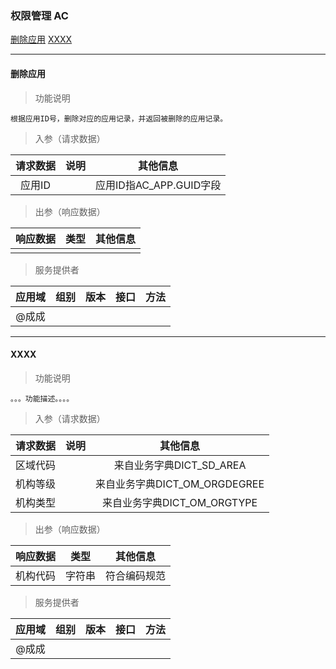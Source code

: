 ### 权限管理 AC

[删除应用](#删除应用 )
[XXXX](#XXXX )


----

#### 删除应用

>功能说明

    根据应用ID号，删除对应的应用记录，并返回被删除的应用记录。

>入参（请求数据）

|请求数据| 说明  | 其他信息 |
| :-: | :-:  | :-:  |
|应用ID||应用ID指AC_APP.GUID字段|

>出参（响应数据）

|响应数据| 类型  | 其他信息 |
| :-: | :-:  | :-:  |
||||

>服务提供者

|应用域| 组别  |版本   |接口   |方法 |
| :-: | :-:  | :-:  | :-:  |:-:  |
|@成成|||||


----

#### XXXX

>功能说明

    。。。功能描述。。。。

>入参（请求数据）

|请求数据| 说明  | 其他信息 |
| :-: | :-:  | :-:  |
|区域代码||来自业务字典DICT_SD_AREA|
|机构等级||来自业务字典DICT_OM_ORGDEGREE|
|机构类型||来自业务字典DICT_OM_ORGTYPE|

>出参（响应数据）

|响应数据| 类型  | 其他信息 |
| :-: | :-:  | :-:  |
|机构代码|字符串|符合编码规范|

>服务提供者

|应用域| 组别  |版本   |接口   |方法 |
| :-: | :-:  | :-:  | :-:  |:-:  |
|@成成|||||
